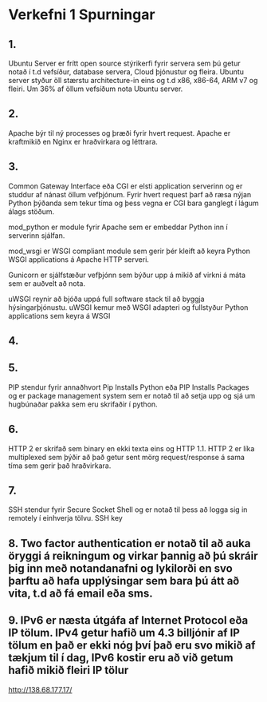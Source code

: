 # Verkefni 1 Spurningar

## 1. 
Ubuntu Server er frítt open source stýrikerfi fyrir servera sem þú getur notað í t.d vefsíður, database servera, Cloud þjónustur og fleira. Ubuntu server styður öll stærstu architecture-in eins og t.d  x86, x86-64, ARM v7 og fleiri. Um 36% af öllum vefsíðum nota Ubuntu server.

## 2. 
Apache býr til ný processes og þræði fyrir hvert request. Apache er kraftmikið en Nginx er hraðvirkara og léttrara.

## 3.
Common Gateway Interface eða CGI er elsti application serverinn og er studdur af nánast öllum vefþjónum. Fyrir hvert request þarf að ræsa nýjan Python þýðanda sem tekur tíma og þess vegna er CGI bara ganglegt í lágum álags stöðum.

mod_python er module fyrir Apache sem er embeddar Python inn í serverinn sjálfan.

mod_wsgi er WSGI compliant module sem gerir þér kleift að keyra Python WSGI applications á Apache HTTP serveri.

Gunicorn er sjálfstæður vefþjónn sem býður upp á mikið af virkni á máta sem er auðvelt að nota.

uWSGI reynir að bjóða uppá full software stack til að byggja hýsingarþjónustu. uWSGI kemur með WSGI adapteri og fullstyður Python applications sem keyra á WSGI



## 4.

## 5. 
PIP stendur fyrir annaðhvort Pip Installs Python eða PIP Installs Packages og er package management system sem er notað til að setja upp og sjá um hugbúnaðar pakka sem eru skrifaðir í python.

## 6. 
HTTP 2 er skrifað sem binary en ekki texta eins og HTTP 1.1. HTTP 2 er líka multiplexed sem þýðir að það getur sent mörg request/response á sama tíma sem gerir það hraðvirkara.

## 7. 
SSH stendur fyrir Secure Socket Shell og er notað til þess að logga sig in remotely í einhverja tölvu. SSH key

## 8. Two factor authentication er notað til að auka öryggi á reikningum og virkar þannig að þú skráir þig inn með notandanafni og lykilorði en svo þarftu að hafa upplýsingar sem bara þú átt að vita, t.d að fá email eða sms.

## 9. IPv6 er næsta útgáfa af Internet Protocol eða IP tölum. IPv4 getur hafið um 4.3 billjónir af IP tölum en það er ekki nóg því það eru svo mikið af tækjum til í dag, IPv6 kostir eru að við getum hafið mikið fleiri IP tölur
http://138.68.177.17/
